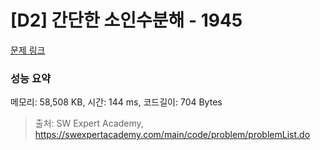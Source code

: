 # [D2] 간단한 소인수분해 - 1945 

[문제 링크](https://swexpertacademy.com/main/code/problem/problemDetail.do?contestProbId=AV5Pl0Q6ANQDFAUq) 

### 성능 요약

메모리: 58,508 KB, 시간: 144 ms, 코드길이: 704 Bytes



> 출처: SW Expert Academy, https://swexpertacademy.com/main/code/problem/problemList.do
